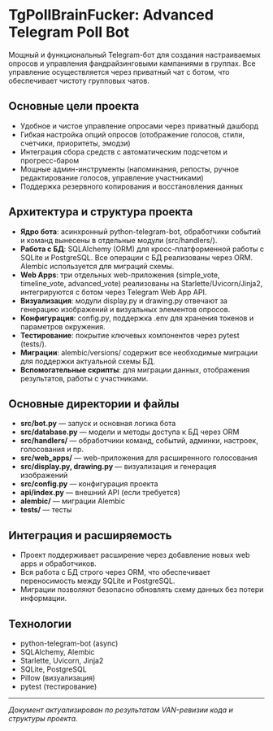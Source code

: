 # TgPollBrainFucker: Advanced Telegram Poll Bot

Мощный и функциональный Telegram-бот для создания настраиваемых опросов и управления фандрайзинговыми кампаниями в группах. Все управление осуществляется через приватный чат с ботом, что обеспечивает чистоту групповых чатов.

## Основные цели проекта
- Удобное и чистое управление опросами через приватный дашборд
- Гибкая настройка опций опросов (отображение голосов, стили, счетчики, приоритеты, эмодзи)
- Интеграция сбора средств с автоматическим подсчетом и прогресс-баром
- Мощные админ-инструменты (напоминания, репосты, ручное редактирование голосов, управление участниками)
- Поддержка резервного копирования и восстановления данных

## Архитектура и структура проекта

- **Ядро бота**: асинхронный python-telegram-bot, обработчики событий и команд вынесены в отдельные модули (src/handlers/).
- **Работа с БД**: SQLAlchemy (ORM) для кросс-платформенной работы с SQLite и PostgreSQL. Все операции с БД реализованы через ORM. Alembic используется для миграций схемы.
- **Web Apps**: три отдельных web-приложения (simple_vote, timeline_vote, advanced_vote) реализованы на Starlette/Uvicorn/Jinja2, интегрируются с ботом через Telegram Web App API.
- **Визуализация**: модули display.py и drawing.py отвечают за генерацию изображений и визуальных элементов опросов.
- **Конфигурация**: config.py, поддержка .env для хранения токенов и параметров окружения.
- **Тестирование**: покрытие ключевых компонентов через pytest (tests/).
- **Миграции**: alembic/versions/ содержит все необходимые миграции для поддержки актуальной схемы БД.
- **Вспомогательные скрипты**: для миграции данных, отображения результатов, работы с участниками.

## Основные директории и файлы

- **src/bot.py** — запуск и основная логика бота
- **src/database.py** — модели и методы доступа к БД через ORM
- **src/handlers/** — обработчики команд, событий, админки, настроек, голосования и пр.
- **src/web_apps/** — web-приложения для расширенного голосования
- **src/display.py, drawing.py** — визуализация и генерация изображений
- **src/config.py** — конфигурация проекта
- **api/index.py** — внешний API (если требуется)
- **alembic/** — миграции Alembic
- **tests/** — тесты

## Интеграция и расширяемость

- Проект поддерживает расширение через добавление новых web apps и обработчиков.
- Вся работа с БД строго через ORM, что обеспечивает переносимость между SQLite и PostgreSQL.
- Миграции позволяют безопасно обновлять схему данных без потери информации.

## Технологии

- python-telegram-bot (async)
- SQLAlchemy, Alembic
- Starlette, Uvicorn, Jinja2
- SQLite, PostgreSQL
- Pillow (визуализация)
- pytest (тестирование)

---

_Документ актуализирован по результатам VAN-ревизии кода и структуры проекта._
